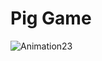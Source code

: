 # Pig Game

![Animation23](https://user-images.githubusercontent.com/106253049/195970622-a7d4081c-0ce0-4b1e-bad2-f6338cf00af2.gif)
